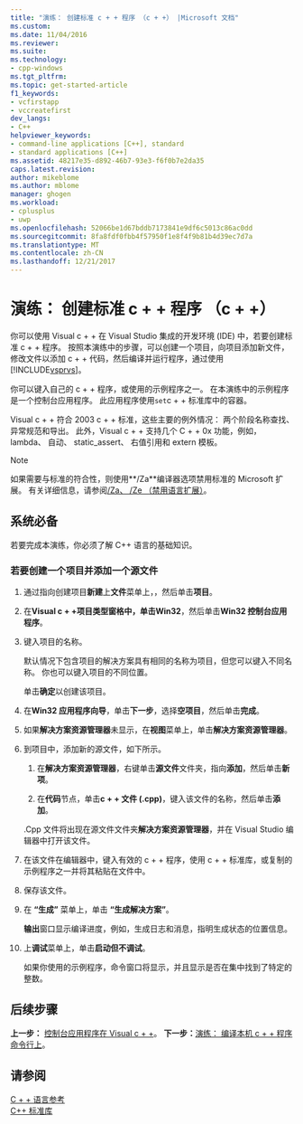 ```yaml
---
title: "演练： 创建标准 c + + 程序 （c + +） |Microsoft 文档"
ms.custom: 
ms.date: 11/04/2016
ms.reviewer: 
ms.suite: 
ms.technology:
- cpp-windows
ms.tgt_pltfrm: 
ms.topic: get-started-article
f1_keywords:
- vcfirstapp
- vccreatefirst
dev_langs:
- C++
helpviewer_keywords:
- command-line applications [C++], standard
- standard applications [C++]
ms.assetid: 48217e35-d892-46b7-93e3-f6f0b7e2da35
caps.latest.revision: 
author: mikeblome
ms.author: mblome
manager: ghogen
ms.workload:
- cplusplus
- uwp
ms.openlocfilehash: 52066be1d67bddb7173841e9df6c5013c86ac0dd
ms.sourcegitcommit: 8fa8fdf0fbb4f57950f1e8f4f9b81b4d39ec7d7a
ms.translationtype: MT
ms.contentlocale: zh-CN
ms.lasthandoff: 12/21/2017
---
```

# <a name="walkthrough-creating-a-standard-c-program-c"></a>演练： 创建标准 c + + 程序 （c + +）
你可以使用 Visual c + + 在 Visual Studio 集成的开发环境 (IDE) 中，若要创建标准 c + + 程序。 按照本演练中的步骤，可以创建一个项目，向项目添加新文件，修改文件以添加 c + + 代码，然后编译并运行程序，通过使用[!INCLUDE[vsprvs](../assembler/masm/includes/vsprvs_md.md)]。  
  
 你可以键入自己的 c + + 程序，或使用的示例程序之一。 在本演练中的示例程序是一个控制台应用程序。 此应用程序使用`set`c + + 标准库中的容器。  
  
 Visual c + + 符合 2003 c + + 标准，这些主要的例外情况： 两个阶段名称查找、 异常规范和导出。 此外，Visual c + + 支持几个 C + + 0x 功能，例如，lambda、 自动、 static_assert、 右值引用和 extern 模板。  
  
> [!NOTE]
>  如果需要与标准的符合性，则使用**/Za**编译器选项禁用标准的 Microsoft 扩展。 有关详细信息，请参阅[/Za、 /Ze （禁用语言扩展）](../build/reference/za-ze-disable-language-extensions.md)。  
  
## <a name="prerequisites"></a>系统必备  
 若要完成本演练，你必须了解 C++ 语言的基础知识。  
  
### <a name="to-create-a-project-and-add-a-source-file"></a>若要创建一个项目并添加一个源文件  
  
1.  通过指向创建项目**新建**上**文件**菜单上，，然后单击**项目**。  
  
2.  在**Visual c + +**项目类型窗格中，单击**Win32**，然后单击**Win32 控制台应用程序**。  
  
3.  键入项目的名称。  
  
     默认情况下包含项目的解决方案具有相同的名称为项目，但您可以键入不同名称。 你也可以键入项目的不同位置。  
  
     单击**确定**以创建该项目。  
  
4.  在**Win32 应用程序向导**，单击**下一步**，选择**空项目**，然后单击**完成**。  
  
5.  如果**解决方案资源管理器**未显示，在**视图**菜单上，单击**解决方案资源管理器**。  
  
6.  到项目中，添加新的源文件，如下所示。  
  
    1.  在**解决方案资源管理器**，右键单击**源文件**文件夹，指向**添加**，然后单击**新项**。  
  
    2.  在**代码**节点，单击**c + + 文件 (.cpp)**，键入该文件的名称，然后单击**添加**。  
  
     .Cpp 文件将出现在源文件文件夹**解决方案资源管理器**，并在 Visual Studio 编辑器中打开该文件。  
  
7.  在该文件在编辑器中，键入有效的 c + + 程序，使用 c + + 标准库，或复制的示例程序之一并将其粘贴在文件中。  
  
8.  保存该文件。  
  
9. 在 **“生成”** 菜单上，单击 **“生成解决方案”**。  
  
     **输出**窗口显示编译进度，例如，生成日志和消息，指明生成状态的位置信息。  
  
10. 上**调试**菜单上，单击**启动但不调试**。  
  
     如果你使用的示例程序，命令窗口将显示，并且显示是否在集中找到了特定的整数。  
  
## <a name="next-steps"></a>后续步骤  
 **上一步：** [控制台应用程序在 Visual c + +](../windows/console-applications-in-visual-cpp.md)。 **下一步：**[演练： 编译本机 c + + 程序命令行上](../build/walkthrough-compiling-a-native-cpp-program-on-the-command-line.md)。  
  
## <a name="see-also"></a>请参阅  
 [C + + 语言参考](../cpp/cpp-language-reference.md)   
 [C++ 标准库](../standard-library/cpp-standard-library-reference.md)
